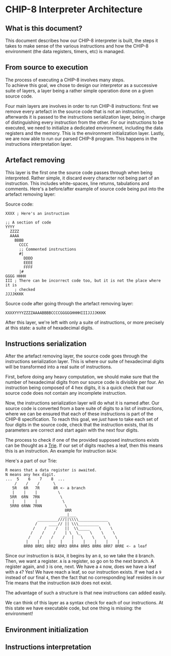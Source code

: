 # CHIP-8 Interpreter Architecture

## What is this document?

This document describes how our CHIP-8 interpreter is built, the steps it takes
to make sense of the various instructions and how the CHIP-8 environment (the
data registers, timers, etc) is managed.

## From source to execution

The process of executing a CHIP-8 involves many steps.  
To achieve this goal, we chose to design our interpretor as a successive suite
of layers, a layer being a rather simple operation done on a given source
code.

Four main layers are involves in order to run CHIP-8 instructions: first we
remove every artefact in the source code that is not an instruction, afterwards
it is passed to the instructions serialization layer, being in charge of
distinguishing every instruction from the other. For our instructions to be
executed, we need to initialize a dedicated environment, including the data
registers and the memory. This is the environment initialization layer. Lastly,
we are now able to run our parsed CHIP-8 program. This happens in the
instructions interpretation layer.

## Artefact removing

This layer is the first one the source code passes through when being
interpreted. Rather simple, it discard every character not being part of an
instruction. This includes white-spaces, line returns, tabulations and
comments.
Here's a before/after example of source code being put into the artefact
removing layer:

Source code:
```
XXXX ; Here's an instruction

;; A section of code
YYYY
  ZZZZ
  AAAA
    BBBB
      CCCC
      ;; Commented instructions
      #|
        DDDD
        EEEE
        FFFF
      |#
GGGG HHHH
III ; There can be incorrect code too, but it is not the place where it is
    ; checked
JJJJKKKK
```

Source code after going through the artefact removing layer:
```
XXXXYYYYZZZZAAAABBBBCCCCGGGGGHHHHIIIJJJJKKKK
```

After this layer, we're left with only a suite of instructions, or more
precisely at this state: a suite of hexadecimal digits.

## Instructions serialization

After the artefact removing layer, the source code goes through the
instructions serialization layer. This is where our suite of hexadecimal digits
will be transformed into a real suite of instructions.

First, before doing any heavy computation, we should make sure that the
number of hexadecimal digits from our source code is divisible per four. An
instruction being composed of 4 hex digits, it is a quick check that our source
code does not contain any incomplete instruction.

Now, the instructions serialization layer will do what it is named after. Our
source code is converted from a bare suite of digits to a list of instructions,
where we can be ensured that each of these instructions is part of the CHIP-8
specification. To reach this goal, we _just_ have to take each set of four
digits in the source code, check that the instruction exists, that its
parameters are correct and start again with the next four digits.

The process to check if one of the provided supposed instructions exists can be
thought as a [Trie][trie-wikipedia]. If our set of digits reaches a leaf, then
this means this is an instruction. An example for instruction `8A34`:

Here's a part of our Trie:

```
R means that a data register is awaited.
N means any hex digit.
...  5    6    7    8  ...
    /    /    /      \
   5R   6R   7R      8R <- a branch
   |    |    |         \
  5RR  6RN  7RN         \
   |    |    |           \
  5RR0 6RNN 7RNN          \
                          8RR
                        ___|___
              _________///||\\\\_____________
             /     ____// || \\\_________    \
            /    /    /   ||  \\_____    \    \
           /    /    /    | \  \_    \    \    \
          /    /    /    /   |   \    \    \    \
         |    |    |    |    |    |    |    |    |
        8RR0 8RR1 8RR2 8RR3 8RR4 8RR5 8RR6 8RR7 8RRE <- a leaf
```

Since our instruction is `8A34`, it begins by an `8`, so we take the `8`
branch. Then, we want a register. `A` is a register, so go on to the next
branch. A register again, and `3` is one, next. We have a `4` now, does we have
a leaf with a `4`? Yes! We have reach a leaf, so our instruction exists. If we
had a `9` instead of our final `4`, then the fact that no corresponding leaf
resides in our Trie means that the instruction `8A39` does not exist.

The advantage of such a structure is that new instructions can added easily.

We can think of this layer as a syntax check for each of our instructions. At
this state we have executable code, but one thing is missing: the environment!

## Environment initialization

## Instructions interpretation

[trie-wikipedia]: https://en.wikipedia.org/wiki/Trie
